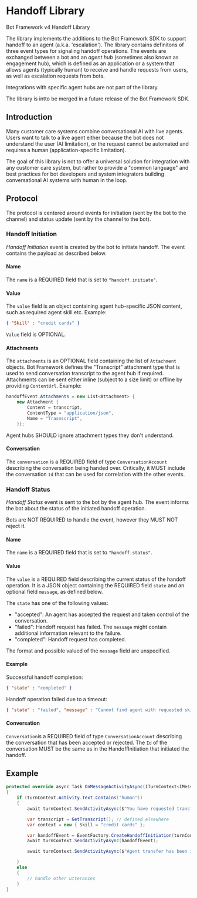 # Handoff Library

Bot Framework v4 Handoff Library

The library implements the additions to the Bot Framework SDK to support handoff to an agent (a.k.a. 'escalation'). The library contains definitons of three event types for signaling handoff operations. The events are exchanged between a bot and an _agent hub_ (sometimes also known as engagement hub), which is defined as an application or a system that allows agents (typically human) to receive and handle requests from users, as well as escalation requests from bots.

Integrations with specific agent hubs are not part of the library. 

The library is intto be merged in a future release of the Bot Framework SDK.

## Introduction

Many customer care systems combine conversational AI with live agents. Users want to talk to a live agent either because the bot does not understand the user (AI limitation), or the request cannot be automated and requires a human (application-specific limitation).

The goal of this library is not to offer a universal solution for integration with any customer care system, but rather to provide a "common language" and best practices for bot developers and system integrators building conversational AI systems with human in the loop.

## Protocol

The protocol is centered around events for initiation (sent by the bot to the channel) and status update (sent by the channel to the bot).

### Handoff Initiation

_Handoff Initiation_ event is created by the bot to initiate handoff. The event contains the payload as described below.

#### Name

The `name` is a REQUIRED field that is set to `"handoff.initiate"`.

#### Value

The `value` field is an object containing agent hub-specific JSON content, such as required agent skill etc. Example: 
```json
{ "Skill" : "credit cards" }
```
`Value` field is OPTIONAL.

#### Attachments

The `attachments` is an OPTIONAL field containing the list of `Attachment` objects. Bot Framework defines the "Transcript" attachment type that is used to send conversation transcript to the agent hub if required. Attachments can be sent either inline (subject to a size limit) or offline by providing `ContentUrl`. Example:
```C#
handoffEvent.Attachments = new List<Attachment> {
    new Attachment {
        Content = transcript,
        ContentType = "application/json",
        Name = "Trasnscript",
    }};
```

Agent hubs SHOULD ignore attachment types they don't understand.

#### Conversation

The `conversation` is a REQUIRED field of type `ConversationAccount` describing the conversation being handed over. Critically, it MUST include the conversation `Id` that can be used for correlation with the other events.

### Handoff Status

_Handoff Status_ event is sent to the bot by the agent hub. The event informs the bot about the status of the initiated handoff operation.

Bots are NOT REQUIRED to handle the event, however they MUST NOT reject it.

#### Name

The `name` is a REQUIRED field that is set to `"handoff.status"`. 

#### Value

The `value` is a REQUIRED field describing the current status of the handoff operation. 
It is a JSON object containing the REQUIRED field `state` and an optional field `message`, as defined below.

The `state` has one of the following values:

- "accepted": An agent has accepted the request and taken control of the conversation.
- "failed": Handoff request has failed. The `message` might contain additional information relevant to the failure.
- "completed": Handoff request has completed.

The format and possible valued of the `message` field are unspecified.

#### Example

Successful handoff completion:

```json
{ "state" : "completed" }
```

Handoff operation failed due to a timeout:

```json
{ "state" : "failed", "message" : "Cannot find agent with requested skill" }
```

#### Conversation

`Conversation`is a REQUIRED field of type `ConversationAccount` describing the conversation that has been accepted or rejected. The `Id` of the conversation MUST be the same as in the HandoffInitiation that initiated the handoff.

## Example

```C#
protected override async Task OnMessageActivityAsync(ITurnContext<IMessageActivity> turnContext, CancellationToken cancellationToken)
{
    if (turnContext.Activity.Text.Contains("human"))
    {
        await turnContext.SendActivityAsync($"You have requested transfer to an agent");

        var transcript = GetTranscript(); // defined elsewhere
        var context = new { Skill = "credit cards" };

        var handoffEvent = EventFactory.CreateHandoffInitiation(turnContext, context, new Transcript(transcript));
        await turnContext.SendActivityAsync(handoffEvent);

        await turnContext.SendActivityAsync($"Agent transfer has been initiated");

    }
    else
    {
        // handle other utterances
    }
}
```
